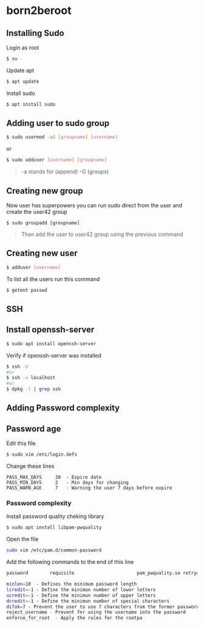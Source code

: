 # born2beroot

## Installing Sudo
Login as root
```bash
$ su -
```
Update apt
```bash
$ apt update
```
Install sudo
```bash
$ apt install sudo
```

## Adding user to sudo group
```bash
$ sudo usermod -aG [groupname] [username]
```
or
```bash
$ sudo adduser [username] [groupname]
```
>-a stands for (append) -G (groups)


## Creating new group

Now user has superpowers you can run sudo direct from the user and create the user42 group
```
$ sudo groupadd [groupname]
```
>Than add the user to user42 group using the previous command

## Creating new user

```bash
$ adduser [username]
```

To list all the users run this command
```bash
$ getent passwd
```

## SSH

## Install openssh-server
```bash
$ sudo apt install openssh-server
```

Verify if openssh-server was installed
```bash
$ ssh -V
#or
$ ssh -v localhost
#or
$ dpkg -l | grep ssh
```

## Adding Password complexity

## Password age

Edit this file
```bash
$ sudo vim /etc/login.defs
```
Change these lines
```
PASS_MAX_DAYS     30  - Expire date
PASS_MIN_DAYS     2   - Min days for changing
PASS_WARN_AGE     7   - Warning the user 7 days before expire
```

### Password complexity


Install password quality cheking library
```bash
$ sudo apt install libpam-pwquality
```


Open the file
```bash
sudo vim /etc/pam.d/common-password
```



Add the following commands to the end of this line
```bash
password        requisite                       pam_pwquality.so retry=3 minlen=10 ucredit=-1 lcredit=-1 ocredit=-1 difok=7 reject_username enforce_for_root
```
```bash
minlen=10  - Defines the minimum password length
lcredit=-1 - Define the minimun number of lower letters
ucredit=-1 - Define the minimun number of upper letters
dcredit=-1 - Define the minimun number of special characters
difok=7 - Prevent the user to use 7 characters from the former password
reject_username - Prevent for using the username into the password
enforce_for_root  - Apply the rules for the rootpa
```



